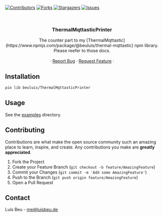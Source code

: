 [![Contributors][contributors-shield]][contributors-url]
[![Forks][forks-shield]][forks-url]
[![Stargazers][stars-shield]][stars-url]
[![Issues][issues-shield]][issues-url]

<!-- PROJECT HEADER -->
<br />
<p align="center">
  <h3 align="center">ThermalMqttasticPrinter</h3>

  <p align="center">
    The counter part to my [ThermalMqttastic](https://www.npmjs.com/package/@beuluis/thermal-mqttastic) npm library. Please reefer to those docs.
    <br />
    <br />
    ·
    <a href="https://github.com/beuluis/ThermalMqttasticPrinter/issues">Report Bug</a>
    ·
    <a href="https://github.com/beuluis/ThermalMqttasticPrinter/issues">Request Feature</a>
    ·
  </p>
</p>

## Installation

```bash
pio lib beuluis/ThermalMqttasticPrinter
```

## Usage

See the [examples](./examples/) directory.

<!-- CONTRIBUTING -->

## Contributing

Contributions are what make the open source community such an amazing place to learn, inspire, and create. Any contributions you make are **greatly appreciated**.

1. Fork the Project
2. Create your Feature Branch (`git checkout -b feature/AmazingFeature`)
3. Commit your Changes (`git commit -m 'Add some AmazingFeature'`)
4. Push to the Branch (`git push origin feature/AmazingFeature`)
5. Open a Pull Request

<!-- CONTACT -->

## Contact

Luis Beu - me@luisbeu.de

<!-- MARKDOWN LINKS & IMAGES -->
<!-- https://www.markdownguide.org/basic-syntax/#reference-style-links -->

[contributors-shield]: https://img.shields.io/github/contributors/beuluis/ThermalMqttasticPrinter.svg?style=flat-square
[contributors-url]: https://github.com/beuluis/ThermalMqttasticPrinter/graphs/contributors
[forks-shield]: https://img.shields.io/github/forks/beuluis/ThermalMqttasticPrinter.svg?style=flat-square
[forks-url]: https://github.com/beuluis/ThermalMqttasticPrinter/network/members
[stars-shield]: https://img.shields.io/github/stars/beuluis/ThermalMqttasticPrinter.svg?style=flat-square
[stars-url]: https://github.com/beuluis/ThermalMqttasticPrinter/stargazers
[issues-shield]: https://img.shields.io/github/issues/beuluis/ThermalMqttasticPrinter.svg?style=flat-square
[issues-url]: https://github.com/beuluis/ThermalMqttasticPrinter/issues
[license-shield]: https://img.shields.io/github/license/beuluis/ThermalMqttasticPrinter.svg?style=flat-square
